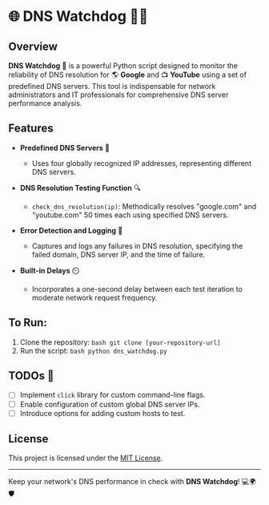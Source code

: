 # 🌐 DNS Watchdog 🕵️‍♂️

## Overview
**DNS Watchdog** 🐶 is a powerful Python script designed to monitor the reliability of DNS resolution for 🌎 **Google** and 📺 **YouTube** using a set of predefined DNS servers. This tool is indispensable for network administrators and IT professionals for comprehensive DNS server performance analysis.

## Features

- **Predefined DNS Servers** 📡
  - Uses four globally recognized IP addresses, representing different DNS servers.

- **DNS Resolution Testing Function** 🔍
  - `check_dns_resolution(ip)`: Methodically resolves "google.com" and "youtube.com" 50 times each using specified DNS servers.

- **Error Detection and Logging** 🚨
  - Captures and logs any failures in DNS resolution, specifying the failed domain, DNS server IP, and the time of failure.

- **Built-in Delays** ⏲️
  - Incorporates a one-second delay between each test iteration to moderate network request frequency.

## To Run:
1. Clone the repository:
```bash git clone [your-repository-url] ```
2. Run the script:
```bash python dns_watchdog.py ```


## TODOs 📝
- [ ] Implement `click` library for custom command-line flags.
- [ ] Enable configuration of custom global DNS server IPs.
- [ ] Introduce options for adding custom hosts to test.

## License
This project is licensed under the [MIT License](LICENSE).

---

Keep your network's DNS performance in check with **DNS Watchdog**! 💻🌍🛡️
